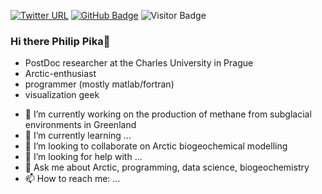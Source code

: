 
[![Twitter URL](https://img.shields.io/twitter/follow/philip_pika?style=social)](https://twitter.com/intent/follow?screen_name=philip_pika)
[![GitHub Badge](https://img.shields.io/github/followers/PhilipPika?style=social)](https://github.com/PhilipPika?tab=followers)
![Visitor Badge](https://visitor-badge.laobi.icu/badge?page_id=PhilipPika.PhilipPika)

### Hi there Philip Pika👋

* PostDoc researcher at the Charles University in Prague
* Arctic-enthusiast
* programmer (mostly matlab/fortran)
* visualization geek

- 🔭 I’m currently working on the production of methane from subglacial environments in Greenland
- 🌱 I’m currently learning ...
- 👯 I’m looking to collaborate on Arctic biogeochemical modelling
- 🤔 I’m looking for help with ...
- 💬 Ask me about Arctic, programming, data science, biogeochemistry
- 📫 How to reach me: ...


<!--
**PhilipPika/PhilipPika** is a ✨ _special_ ✨ repository because its `README.md` (this file) appears on your GitHub profile.

Here are some ideas to get you started:

- 🔭 I’m currently working on ...
- 🌱 I’m currently learning ...
- 👯 I’m looking to collaborate on ...
- 🤔 I’m looking for help with ...
- 💬 Ask me about ...
- 📫 How to reach me: ...
- 😄 Pronouns: ...
- ⚡ Fun fact: ...
*Academic*
- [Researchgate Profile](https://www.researchgate.net/profile/Ingmar-Nitze)
- [Google Scholar Profile](https://scholar.google.com/citations?user=efPKbzUAAAAJ)

*Outreach*
- [Twitter](https://twitter.com/philip_pika)
-->


